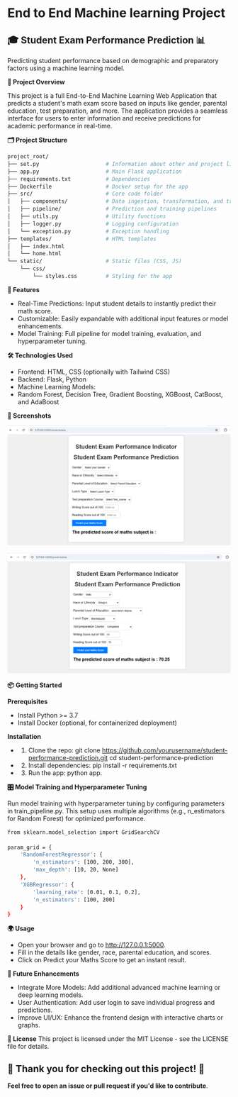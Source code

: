 # End to End Machine learning Project

## 🎓 Student Exam Performance Prediction 📊

Predicting student performance based on demographic and preparatory factors using a machine learning model.

**🌟 Project Overview**

This project is a full End-to-End Machine Learning Web Application that predicts a student's math exam score based on inputs like gender, parental education, test preparation, and more. The application provides a seamless interface for users to enter information and receive predictions for academic performance in real-time.

**🗂️ Project Structure**
```bash
project_root/
├── set.py                     # Information about other and project libraries
├── app.py                     # Main Flask application
├── requirements.txt           # Dependencies
├── Dockerfile                 # Docker setup for the app
├── src/                       # Core code folder
│   ├── components/            # Data ingestion, transformation, and training
│   ├── pipeline/              # Prediction and training pipelines
│   ├── utils.py               # Utility functions
│   ├── logger.py              # Logging configuration
│   └── exception.py           # Exception handling
├── templates/                 # HTML templates
│   ├── index.html             
│   └── home.html
└── static/                    # Static files (CSS, JS)
    └── css/
        └── styles.css         # Styling for the app
```

**🚀 Features**

* Real-Time Predictions: Input student details to instantly predict their math score.
* Customizable: Easily expandable with additional input features or model enhancements.
* Model Training: Full pipeline for model training, evaluation, and hyperparameter tuning.

**🛠️ Technologies Used**
* Frontend: HTML, CSS (optionally with Tailwind CSS)
* Backend: Flask, Python
* Machine Learning Models:
* Random Forest, Decision Tree, Gradient Boosting, XGBoost, CatBoost, and AdaBoost

**📸 Screenshots**

![Home Page Screenshot](Images/Before.png)

![Prediction Page](Images/after.png)

**📦 Getting Started**

**Prerequisites**
* Install Python >= 3.7
* Install Docker (optional, for containerized deployment)

**Installation**

* 1) Clone the repo:
      git clone https://github.com/yourusername/student-performance-prediction.git
      cd student-performance-prediction

* 2) Install dependencies:
     pip install -r requirements.txt

* 3) Run the app:
     python app.
     
**🎛️ Model Training and Hyperparameter Tuning**

Run model training with hyperparameter tuning by configuring parameters in train_pipeline.py. This setup uses multiple algorithms (e.g., n_estimators for Random Forest) for optimized performance.
```bash
from sklearn.model_selection import GridSearchCV

param_grid = {
    'RandomForestRegressor': {
        'n_estimators': [100, 200, 300],
        'max_depth': [10, 20, None]
    },
    'XGBRegressor': {
        'learning_rate': [0.01, 0.1, 0.2],
        'n_estimators': [100, 200]
    }
}
```

**🌍 Usage**
* Open your browser and go to http://127.0.0.1:5000.
* Fill in the details like gender, race, parental education, and scores.
* Click on Predict your Maths Score to get an instant result.

**🤖 Future Enhancements**
* Integrate More Models: Add additional advanced machine learning or deep learning models.
* User Authentication: Add user login to save individual progress and predictions.
* Improve UI/UX: Enhance the frontend design with interactive charts or graphs.

**📝 License**
This project is licensed under the MIT License - see the LICENSE file for details.

## 🎉 Thank you for checking out this project! 🎉

**Feel free to open an issue or pull request if you'd like to contribute**.

